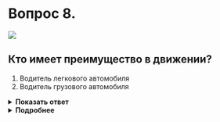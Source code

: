 # Вопрос 8.

![](https://s.drom.ru/i24227/pdd/tickets/2016/1542608883.jpg)

## Кто имеет преимущество в движении?

1. Водитель легкового автомобиля
2. Водитель грузового автомобиля

<details>
<summary><b>Показать ответ</b></summary>
Правильный ответ: 2
</details>
<details>
<summary><b>Подробнее</b></summary>
Водитель легкового автомобиля выезжает с прилегающей территории к дороге (с АЗС). Он обязан уступить дорогу транспортным средствам, движущимся по пересекаемой дороге, соответственно водитель грузовика имеет «преимущество».
(Пункты 1.2, 8.3 ПДД)
</details>
